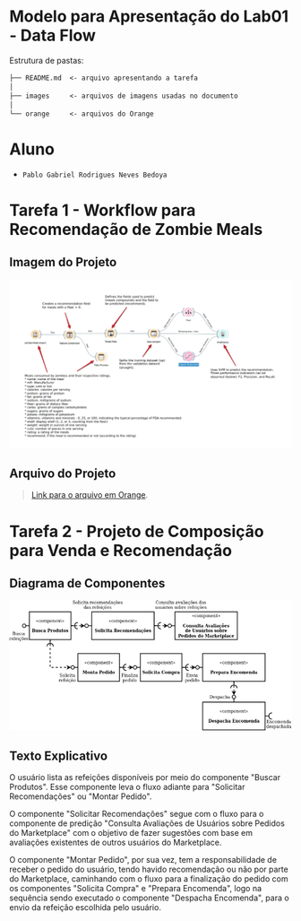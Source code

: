 # Modelo para Apresentação do Lab01 - Data Flow

Estrutura de pastas:

~~~
├── README.md  <- arquivo apresentando a tarefa
│
├── images     <- arquivos de imagens usadas no documento
│
└── orange     <- arquivos do Orange
~~~

# Aluno
* `Pablo Gabriel Rodrigues Neves Bedoya`

# Tarefa 1 - Workflow para Recomendação de Zombie Meals

## Imagem do Projeto
![Workflow Orange](images/orange-zombie-meals-prediction.png)

## Arquivo do Projeto
> [Link para o arquivo em Orange](orange/zombie-meals.ows).

# Tarefa 2 - Projeto de Composição para Venda e Recomendação

## Diagrama de Componentes
![Diagrama Venda](images/diagrama-componentes-venda.png)

## Texto Explicativo

O usuário lista as refeições disponíveis por meio do componente "Buscar Produtos". Esse componente leva o fluxo adiante para "Solicitar Recomendações" ou "Montar Pedido".

O componente "Solicitar Recomendações" segue com o fluxo para o componente de predição "Consulta Avaliações de Usuários sobre Pedidos do Marketplace" com o objetivo de fazer sugestões com base em avaliações existentes de outros usuários do Marketplace.

O componente "Montar Pedido", por sua vez, tem a responsabilidade de receber o pedido do usuário, tendo havido recomendação ou não por parte do Marketplace, caminhando com o fluxo para a finalização do pedido com os componentes "Solicita Compra" e "Prepara Encomenda", logo na sequência sendo executado o componente "Despacha Encomenda", para o envio da refeição escolhida pelo usuário.
